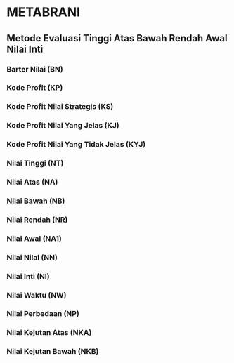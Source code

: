# METABRANI
## Metode Evaluasi Tinggi Atas Bawah Rendah Awal Nilai Inti
### Barter Nilai (BN)
### Kode Profit (KP)
### Kode Profit Nilai Strategis (KS)
### Kode Profit Nilai Yang Jelas (KJ)
### Kode Profit Nilai Yang Tidak Jelas (KYJ)
### Nilai Tinggi (NT)
### Nilai Atas (NA)
### Nilai Bawah (NB)
### Nilai Rendah (NR)
### Nilai Awal (NA1)
### Nilai Nilai (NN)
### Nilai Inti (NI)
### Nilai Waktu (NW)
### Nilai Perbedaan (NP)
### Nilai Kejutan Atas (NKA)
### Nilai Kejutan Bawah (NKB)
